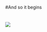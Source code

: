 #And so it begins

#
<img src="http://m.quickmeme.com/img/22/224bcfbe87bab02a918b3c30a28107b82b7f366fbecc4e6487dac469ba7a4528.jpg">
